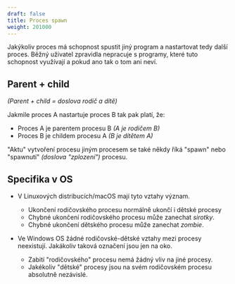 ```yaml
---
draft: false
title: Proces spawn
weight: 201000
---
```


Jakýkoliv proces má schopnost spustit jiný program a nastartovat tedy další proces. Běžný uživatel zpravidla nepracuje s programy, které tuto schopnost využívají a pokud ano tak o tom ani neví.

## Parent + child

*(Parent + child = doslova rodič a dítě)*

Jakmile proces A nastartuje proces B tak pak platí, že:

- Proces A je parentem procesu B *(A je rodičem B)*
- Proces B je childem procesu A *(B je dítětem A)*

"Aktu" vytvoření procesu jiným procesem se také někdy říká "spawn" nebo "spawnutí" *(doslova "zplození")* procesu.

## Specifika v OS

- V Linuxových distribucích/macOS mají tyto vztahy význam.
  - Ukončení rodičovského procesu normálně ukončí i dětské procesy
  - Chybné ukončení rodičovského procesu může zanechat *sirotky*.
  - Chybné ukončení dětského procesu může zanechat *zombie*.
  
- Ve Windows OS žádné rodičovské-dětské vztahy mezi procesy neexistují. Jakákoliv taková označení jsou jen na oko.
  - Zabití "rodičovského" procesu nemá žádný vliv na jiné procesy.
  - Jakékoliv "dětské" procesy jsou na svém rodičovském procesu absolutně nezávislé.